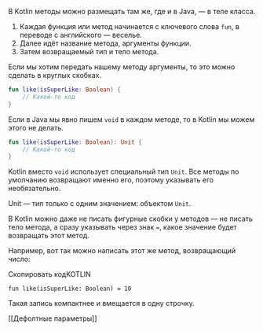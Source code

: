 В Kotlin методы можно размещать там же, где и в Java, — в теле класса.

1. Каждая функция или метод начинается с ключевого слова `fun`, в переводе с английского — веселье.
2. Далее идёт название метода, аргументы функции.
3. Затем возвращаемый тип и тело метода.

Если мы хотим передать нашему методу аргументы, то это можно сделать в круглых скобках.

```kotlin
fun like(isSuperLike: Boolean) {
    // Какой-то код
}
```

Если в Java мы явно пишем `void` в каждом методе, то в Kotlin мы можем этого не делать. 

```kotlin
fun like(isSuperLike: Boolean): Unit {
    // Какой-то код
} 
```

Kotlin вместо `void` использует специальный тип `Unit`. Все методы по умолчанию возвращают именно его, поэтому указывать его необязательно.

Unit — тип только с одним значением: объектом `Unit`.

В Kotlin можно даже не писать фигурные скобки у методов — не писать тело метода, а сразу указывать через знак `=`, какое значение будет возвращать этот метод.

Например, вот так можно написать этот же метод, возвращающий число:

Скопировать кодKOTLIN

```
fun like(isSuperLike: Boolean) = 10 
```

Такая запись компактнее и вмещается в одну строчку.

[[Дефолтные параметры]]